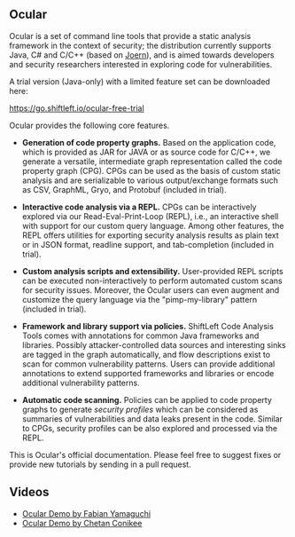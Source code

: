 ## Ocular

Ocular is a set of command line tools that provide a static analysis framework
in the context of security; the distribution currently supports Java, C# and
C/C++ (based on [Joern](https://github.com/octopus-platform/joern)), and is
aimed towards developers and security researchers interested in exploring code
for vulnerabilities.

A trial version (Java-only) with a limited feature set can be downloaded here:

https://go.shiftleft.io/ocular-free-trial

Ocular provides the following core features.

* **Generation of code property graphs.** Based on the application code, which
  is provided as JAR for JAVA or as source code for C/C++, we generate a
  versatile, intermediate graph representation called the code property graph
  (CPG). CPGs can be used as the basis of custom static analysis and are
  serializable to various output/exchange formats such as CSV, GraphML, Gryo,
  and Protobuf (included in trial).

* **Interactive code analysis via a REPL.** CPGs can be interactively explored
  via our Read-Eval-Print-Loop (REPL), i.e., an interactive shell with support
  for our custom query language. Among other features, the REPL offers utilities
  for exporting security analysis results as plain text or in JSON format,
  readline support, and tab-completion (included in trial).

* **Custom analysis scripts and extensibility.** User-provided REPL scripts can
  be executed non-interactively to perform automated custom scans for security
  issues. Moreover, the Ocular users can even augment and customize the query
  language via the "pimp-my-library" pattern (included in trial).

* **Framework and library support via policies.** ShiftLeft Code Analysis Tools
  comes with annotations for common Java frameworks and libraries. Possibly
  attacker-controlled data sources and interesting sinks are tagged in the graph
  automatically, and flow descriptions exist to scan for common vulnerability
  patterns. Users can provide additional annotations to extend supported
  frameworks and libraries or encode additional vulnerability patterns.

* **Automatic code scanning.** Policies can be applied to code property graphs
  to generate *security profiles* which can be considered as summaries of
  vulnerabilities and data leaks present in the code. Similar to CPGs, security
  profiles can be also explored and processed via the REPL.

This is Ocular's official documentation. Please feel free to suggest
fixes or provide new tutorials by sending in a pull request.


Videos
-------

* [Ocular Demo by Fabian Yamaguchi](https://www.youtube.com/watch?v=n_dpgI2RhEU)
* [Ocular Demo by Chetan Conikee](https://www.youtube.com/watch?v=bB2C-FzC1Yw)



